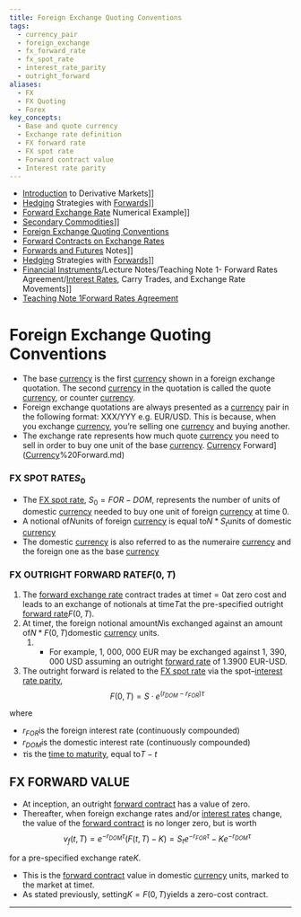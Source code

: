 ```yaml
---
title: Foreign Exchange Quoting Conventions
tags:
  - currency_pair
  - foreign_exchange
  - fx_forward_rate
  - fx_spot_rate
  - interest_rate_parity
  - outright_forward
aliases:
  - FX
  - FX Quoting
  - Forex
key_concepts:
  - Base and quote currency
  - Exchange rate definition
  - FX forward rate
  - FX spot rate
  - Forward contract value
  - Interest rate parity
---
```


- [Introduction](Ch1%20[[Squam%20Lake%20Group%20Introduction) to Derivative Markets]]
- [Hedging](Chapter%206%20(Hull)%20[[Key%20Rates%20O1s%20Durations%20and%20Hedging) Strategies with [Forwards](../../../Financial%20Markets/Financial%20Asset%20Pricing%20Theory%20Overview/Chapter%2012%20-%20Derivatives/Forwards%20and%20Futures.md)]]
- [Forward Exchange Rate](Deriving%20[[A%20Primer%20on%20Currency%20Derivatives) Numerical Example]]
- [Secondary Commodities](Primary%20vs.%20[[Primary%20vs.%20Secondary%20Commodities)]]
- [Foreign Exchange Quoting Conventions](.md)
- [Forward Contracts on Exchange Rates](Forward%20Contracts%20on%20Exchange%20Rates.md)
- [Forwards and Futures]([[Forward%20and%20Futures%20Contracts) Notes]]
- [Hedging]([[Key%20Rates%20O1s%20Durations%20and%20Hedging) Strategies with [Forwards](../../../Financial%20Markets/Financial%20Asset%20Pricing%20Theory%20Overview/Chapter%2012%20-%20Derivatives/Forwards%20and%20Futures.md)]]
- [Financial Instruments]([[A%20Practical%20Guide%20for%20Actuaries%20and%20other%20Business%20Professionals.)/Lecture Notes/Teaching Note 1- Forward Rates Agreement/[Interest Rates](../../../Financial%20Markets/Fixed%20Income%20Securities%20Tools%20for%20Today's%20Markets/Chapter%202/Interest%20Rate%20Quotations.md),  Carry Trades,  and Exchange Rate Movements]]
- [Teaching Note 1Forward Rates Agreement](Teaching%20Note%201Forward%20Rates%20Agreement)
# Foreign Exchange Quoting Conventions
- The base [currency](Forwards%20and%20Futures%20Notes.md) is the first [currency](Forwards%20and%20Futures%20Notes.md) shown in a foreign exchange quotation. The second [currency](Forwards%20and%20Futures%20Notes.md) in the quotation is called the quote [currency](Forwards%20and%20Futures%20Notes.md),  or counter [currency](Forwards%20and%20Futures%20Notes.md).
- Foreign exchange quotations are always presented as a [currency](Forwards%20and%20Futures%20Notes.md) pair in the following format: XXX/YYY e.g. EUR/USD. This is because,  when you exchange [currency](Forwards%20and%20Futures%20Notes.md),  you’re selling one [currency](Forwards%20and%20Futures%20Notes.md) and buying another.
- The exchange rate represents how much quote [currency](Forwards%20and%20Futures%20Notes.md) you need to sell in order to buy one unit of the base [currency](Forwards%20and%20Futures%20Notes.md).
[Currency]([Forwards%20and%20Futures%20Notes) Forward]([Currency](Forwards%20and%20Futures%20Notes.md)%20Forward.md)
### FX SPOT RATE$S_0$
- The [FX spot rate](.md), $S_0 = FOR-DOM$,  represents the number of units of domestic [currency](Forwards%20and%20Futures%20Notes.md) needed to buy one unit of foreign [currency](Forwards%20and%20Futures%20Notes.md) at time 0.
- A notional of$N$units of foreign [currency](Forwards%20and%20Futures%20Notes.md) is equal to$N*S_t$units of domestic [currency](Forwards%20and%20Futures%20Notes.md)
- The domestic [currency](Forwards%20and%20Futures%20Notes.md) is also referred to as the numeraire [currency](Forwards%20and%20Futures%20Notes.md) and the foreign one as the base [currency](Forwards%20and%20Futures%20Notes.md)
### FX OUTRIGHT FORWARD RATE$F(0, T)$
1. The [forward exchange rate](../../../Financial%20Engineering/A%20Primer%20on%20Currency%20Derivatives.md) contract trades at time$t=0$at zero cost and leads to an exchange of notionals at time$T$at the pre-specified outright [forward rate](../../../Clippings/Forward%20Points%20in%20Currency.md)$F(0, T)$.
1. At time$t$,  the foreign notional amount$N$is exchanged against an amount of$N*F(0, T)$domestic [currency](Forwards%20and%20Futures%20Notes.md) units. 
	1. - For example,  1, 000, 000 EUR may be exchanged against 1, 390, 000 USD assuming an outright [forward rate](../../../Clippings/Forward%20Points%20in%20Currency.md) of 1.3900 EUR-USD. 
1. The outright forward is related to the [FX spot rate](.md) via the spot–[interest rate parity](.md), $$F(0, T) = S \cdot e^{(r_{DOM}-r_{FOR})\tau}$$

where

- $r_{FOR}$is the foreign interest rate (continuously compounded)
- $r_{DOM}$is the domestic interest rate (continuously compounded)
- $\tau$is the [time to maturity](Hedging%20Strategies%20with%20Forwards.md),  equal to$T - t$
## FX FORWARD VALUE

- At inception,  an outright [forward contract](../../../Clippings/Forward%20Points%20in%20Currency.md) has a value of zero. 
- Thereafter,  when foreign exchange rates and/or [interest rates](../../../Financial%20Markets/Fixed%20Income%20Securities%20Tools%20for%20Today's%20Markets/Chapter%202/Interest%20Rate%20Quotations.md) change,  the value of the [forward contract](../../../Clippings/Forward%20Points%20in%20Currency.md) is no longer zero,  but is worth$$v_f(t, T) = e^{-r_{DOM}\tau}(F(t, T) - K) = S_t e^{-r_{FOR}\tau} - Ke^{-r_{DOM}\tau}$$

for a pre-specified exchange rate$K$. 

- This is the [forward contract](../../../Clippings/Forward%20Points%20in%20Currency.md) value in domestic [currency](Forwards%20and%20Futures%20Notes.md) units,  marked to the market at time$t$. 
- As stated previously,  setting$K = F(0,  T)$yields a zero-cost contract.

---
